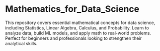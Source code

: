 # Mathematics_for_Data_Science
This repository covers essential mathematical concepts for data science, including Statistics, Linear Algebra, Calculus, and Probability. Learn to analyze data, build ML models, and apply math to real-world problems. Perfect for beginners and professionals looking to strengthen their analytical skills.
